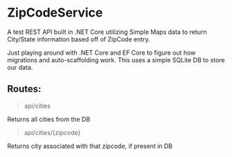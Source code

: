 # ZipCodeService
A test REST API built in .NET Core utilizing Simple Maps data to return City/State information based off of ZipCode entry.

Just playing around with .NET Core and EF Core to figure out how migrations and auto-scaffolding work. This uses a simple SQLite DB to store our data.

## Routes:

> api/cities

Returns all cities from the DB

> api/cities/{zipcode}

Returns city associated with that zipcode, if present in DB
